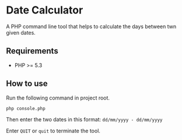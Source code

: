 # Date Calculator

A PHP command line tool that helps to calculate the days between twn given dates.
## Requirements

* PHP >= 5.3

## How to use

Run the following command in project root.

```
php console.php 
```
Then enter the two dates in this format: `dd/mm/yyyy - dd/mm/yyyy`

Enter `QUIT` or `quit` to terminate the tool.
